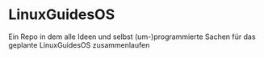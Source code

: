 # LinuxGuidesOS

Ein Repo in dem alle Ideen und selbst (um-)programmierte Sachen für das geplante LinuxGuidesOS zusammenlaufen
